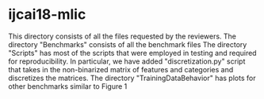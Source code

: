# ijcai18-mlic
This directory consists of all the files requested by the reviewers.
The directory "Benchmarks" consists of all the benchmark files
The directory "Scripts" has most of the scripts that were employed in testing and required for reproducibility. In particular, we have added 
"discretization.py" script that takes in the non-binarized matrix of features and categories and discretizes the matrices. 
The directory "TrainingDataBehavior" has plots for other benchmarks
similar to Figure 1 
